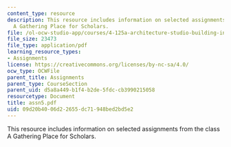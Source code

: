 ```yaml
---
content_type: resource
description: This resource includes information on selected assignments from the class
  A Gathering Place for Scholars.
file: /ol-ocw-studio-app/courses/4-125a-architecture-studio-building-in-landscapes-fall-2005/09d20b4006d22655dc71948bed2bd5e2_assn5.pdf
file_size: 23473
file_type: application/pdf
learning_resource_types:
- Assignments
license: https://creativecommons.org/licenses/by-nc-sa/4.0/
ocw_type: OCWFile
parent_title: Assignments
parent_type: CourseSection
parent_uid: d5a8a449-b1f4-b2de-5fdc-cb3990215058
resourcetype: Document
title: assn5.pdf
uid: 09d20b40-06d2-2655-dc71-948bed2bd5e2
---
```

This resource includes information on selected assignments from the class A Gathering Place for Scholars.